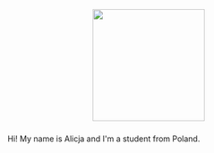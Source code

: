 <div align="center">
  <img height="200" src="https://media.giphy.com/media/9TYOxSLqBIrK0/giphy.gif?cid=790b7611wtfwd55zs03pgewxcx40pkcxgkigl51jgovhhv6u&ep=v1_gifs_search&rid=giphy.gif&ct=g"  />
</div>

###

<p align="left">Hi! My name is Alicja and I'm a student from Poland.</p>

###

